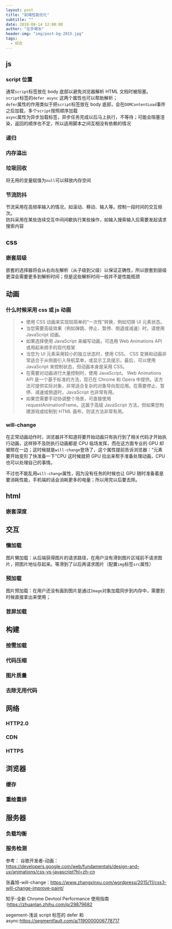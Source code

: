 ```yaml
---
layout: post
title: "前端性能优化"
subtitle: ""
date: 2018-08-14 12:00:00
author: "左手喝水"
header-img: "img/post-bg-2015.jpg"
tags:
  - 综合
---
```


## js

### script 位置

通常`script`标签放在 body 底部以避免浏览器解析 HTML 文档时被阻塞。  
`script`标签的`defer async` 这两个属性也可以帮助解析；  
`defer`属性的作用类似于把`script`标签放在 body 底部，会在`DOMContentLoad`事件之后加载，多个`script`按照顺序加载  
`async`属性为异步加载标签，异步任务完成以后马上执行，不等待；可能会阻塞渲染，返回的顺序也不定，所以适用脚本之间互相没有依赖的情况

### 递归

### 内存溢出

### 垃圾回收

将无用的变量赋值为`null`可以释放内存空间

### 节流防抖

节流采用在高频率输入的情况，如滚动、移动、输入等。控制一段时间的交互频次。  
防抖采用在某些连续交互中间间歇执行某些操作，如输入搜索输入后需要发起请求搜索内容

## css

### 嵌套层级

嵌套的选择器将会从右向左解析（从子级到父级）以保证正确性，所以嵌套到层级更深会需要更多到解析时间；但是这些解析时间一般并不是性能瓶颈

## 动画

### 什么时候采用 css 或 js 动画

> - 使用 CSS 动画来实现较简单的“一次性”转换，例如切换 UI 元素状态。
> - 当您需要高级效果（例如弹跳、停止、暂停、倒退或减速）时，请使用 JavaScript 动画。
> - 如果选择使用 JavaScript 来编写动画，可选用 Web Animations API 或用起来顺手的现代框架
> - 当您为 UI 元素采用较小的独立状态时，使用 CSS。 CSS 变换和动画非常适合于从侧面引入导航菜单，或显示工具提示。最后，可以使用 JavaScript 来控制状态，但动画本身是采用 CSS。
> - 在需要对动画进行大量控制时，使用 JavaScript。 Web Animations API 是一个基于标准的方法，现已在 Chrome 和 Opera 中提供。该方法可提供实际对象，非常适合复杂的对象导向型应用。在需要停止、暂停、减速或倒退时，JavaScript 也非常有用。
> - 如果您需要手动协调整个场景，可直接使用 requestAnimationFrame。这属于高级 JavaScript 方法，但如果您构建游戏或绘制到 HTML 画布，则该方法非常有用。

### will-change

在正常动画动作时，浏览器并不知道将要开始动画只有执行到了相关代码才开始执行动画，这样猝不及防执行动画都是 CPU 临场发挥，而在这方面专业的 GPU 却被晾在一边；这时候就是`will-change`登场了，这个属性提前告诉浏览器：“元素要开始变形了快准备一下”CPU 这时候就把 GPU 拉出来帮手准备处理动画，CPU 也可以处理自己的事情。

不过也不能乱用`will-change`属性，因为没有任务的时候也让 GPU 随时准备着是要消耗性能，手机端的话会消耗更多的电量；所以用完以后要去除。

## html

### 嵌套深度

## 交互

### 懒加载

图片懒加载：从后端获得图片的请求路径，在用户没有滑到图片区域前不请求图片，把图片地址存起来。等滑到了以后再请求图片（配置`img`标签`src`属性）

### 预加载

图片预加载：在用户还没有画到图片是通过`Image`对象加载同步到内存中，需要到时候直接拿出来使用；

### 首屏加载

## 构建

### 按需加载

### 代码压缩

### 图片质量

### 去除无用代码

## 网络

### HTTP2.0

### CDN

### HTTPS

## 浏览器

### 缓存

### 重绘重排

## 服务器

### 负载均衡

### 服务检测

参考：
谷歌开发者-动画：<https://developers.google.com/web/fundamentals/design-and-ux/animations/css-vs-javascript?hl=zh-cn>

张鑫旭-will-change：<https://www.zhangxinxu.com/wordpress/2015/11/css3-will-change-improve-paint/>

知乎-全新 Chrome Devtool Performance 使用指南
:<https://zhuanlan.zhihu.com/p/29879682>

segement-浅谈 script 标签的 defer 和 async:<https://segmentfault.com/a/1190000006778717>
